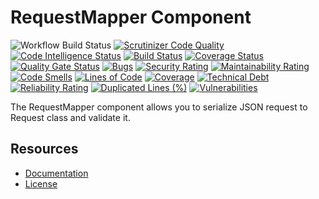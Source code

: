 RequestMapper Component
=============================
![Workflow Build Status](https://github.com/fractalzombie/frzb-request-mapper/actions/workflows/build.yml/badge.svg?event=push)
[![Scrutinizer Code Quality](https://scrutinizer-ci.com/g/fractalzombie/frzb-request-mapper/badges/quality-score.png?b=main)](https://scrutinizer-ci.com/g/fractalzombie/frzb-request-mapper/?branch=main)
[![Code Intelligence Status](https://scrutinizer-ci.com/g/fractalzombie/frzb-request-mapper/badges/code-intelligence.svg?b=main)](https://scrutinizer-ci.com/code-intelligence)
[![Build Status](https://scrutinizer-ci.com/g/fractalzombie/frzb-request-mapper/badges/build.png?b=main)](https://scrutinizer-ci.com/g/fractalzombie/frzb-request-mapper/build-status/main)
[![Coverage Status](https://coveralls.io/repos/github/fractalzombie/frzb-request-mapper/badge.svg?branch=main)](https://coveralls.io/github/fractalzombie/frzb-request-mapper?branch=main)
[![Quality Gate Status](https://sonarcloud.io/api/project_badges/measure?project=fractalzombie_frzb-request-mapper&metric=alert_status)](https://sonarcloud.io/summary/new_code?id=fractalzombie_frzb-request-mapper)
[![Bugs](https://sonarcloud.io/api/project_badges/measure?project=fractalzombie_frzb-request-mapper&metric=bugs)](https://sonarcloud.io/summary/new_code?id=fractalzombie_frzb-request-mapper)
[![Security Rating](https://sonarcloud.io/api/project_badges/measure?project=fractalzombie_frzb-request-mapper&metric=security_rating)](https://sonarcloud.io/summary/new_code?id=fractalzombie_frzb-request-mapper)
[![Maintainability Rating](https://sonarcloud.io/api/project_badges/measure?project=fractalzombie_frzb-request-mapper&metric=sqale_rating)](https://sonarcloud.io/summary/new_code?id=fractalzombie_frzb-request-mapper)
[![Code Smells](https://sonarcloud.io/api/project_badges/measure?project=fractalzombie_frzb-request-mapper&metric=code_smells)](https://sonarcloud.io/summary/new_code?id=fractalzombie_frzb-request-mapper)
[![Lines of Code](https://sonarcloud.io/api/project_badges/measure?project=fractalzombie_frzb-request-mapper&metric=ncloc)](https://sonarcloud.io/summary/new_code?id=fractalzombie_frzb-request-mapper)
[![Coverage](https://sonarcloud.io/api/project_badges/measure?project=fractalzombie_frzb-request-mapper&metric=coverage)](https://sonarcloud.io/summary/new_code?id=fractalzombie_frzb-request-mapper)
[![Technical Debt](https://sonarcloud.io/api/project_badges/measure?project=fractalzombie_frzb-request-mapper&metric=sqale_index)](https://sonarcloud.io/summary/new_code?id=fractalzombie_frzb-request-mapper)
[![Reliability Rating](https://sonarcloud.io/api/project_badges/measure?project=fractalzombie_frzb-request-mapper&metric=reliability_rating)](https://sonarcloud.io/summary/new_code?id=fractalzombie_frzb-request-mapper)
[![Duplicated Lines (%)](https://sonarcloud.io/api/project_badges/measure?project=fractalzombie_frzb-request-mapper&metric=duplicated_lines_density)](https://sonarcloud.io/summary/new_code?id=fractalzombie_frzb-request-mapper)
[![Vulnerabilities](https://sonarcloud.io/api/project_badges/measure?project=fractalzombie_frzb-request-mapper&metric=vulnerabilities)](https://sonarcloud.io/summary/new_code?id=fractalzombie_frzb-request-mapper)

The RequestMapper component allows you to serialize JSON request to Request class and validate it.

Resources
---------
* [Documentation](https://github.com/fractalzombie/frzb-request-mapper/blob/main/Documentation/USAGE.MD)
* [License](https://github.com/fractalzombie/frzb-request-mapper/blob/main/LICENSE)
